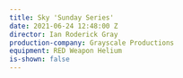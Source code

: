 ```yaml
---
title: Sky 'Sunday Series'
date: 2021-06-24 12:48:00 Z
director: Ian Roderick Gray
production-company: Grayscale Productions
equipment: RED Weapon Helium
is-shown: false
---
```


